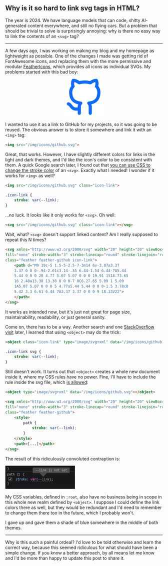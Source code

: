 Why is it so hard to link svg tags in HTML?
---

The year is 2024. We have language models that can code, shitty AI-generated content everywhere, and still no flying cars. But a problem that should be trivial to solve is surprisingly annoying: why is there no easy way to link the contents of an `<svg>` tag?

---

A few days ago, I was working on making my blog and my homepage as lightweight as possible. One of the changes I made was getting rid of FontAwesome icons, and replacing them with the more permissive and modular [FeatherIcons](https://feathericons.com/), which provides all icons as individual SVGs. My problems started with this bad boy:

<center><img src="assets/github-blue.svg"></center>

I wanted to use it as a link to GitHub for my projects, so it was going to be reused. The obvious answer is to store it somewhere and link it with an `<img>` tag:

```html
<img src="/img/icons/github.svg">
```

Great, that works. However, I have slightly different colors for links in the light and dark themes, and I'd like the icon's color to be consistent with them. A quick Google search later, I found out that [you can use CSS to change the stroke color](https://developer.mozilla.org/en-US/docs/Web/SVG/Tutorial/Fills_and_Strokes) of an `<svg>`. Exactly what I needed! I wonder if it works for `<img>` as well?

```html
<img src="/img/icons/github.svg" class="icon-link">
```
```css
.icon-link {
    stroke: var(--link);
}
```

...no luck. It looks like it only works for `<svg>`. Oh well:
```html
<svg src="/img/icons/github.svg" class="icon-link"></svg>
```

Wait, what? `<svg>` doesn't support linked content? Am I really supposed to repeat this N times?

```html
<svg xmlns="http://www.w3.org/2000/svg" width="20" height="20" viewBox="0 0 24 24"
fill="none" stroke-width="3" stroke-linecap="round" stroke-linejoin="round"
class="feather feather-github icon-link">
    <path d="M9 19c-5 1.5-5-2.5-7-3m14 6v-3.87a3.37
    3.37 0 0 0-.94-2.61c3.14-.35 6.44-1.54 6.44-7A5.44
    5.44 0 0 0 20 4.77 5.07 5.07 0 0 0 19.91 1S18.73.65
    16 2.48a13.38 13.38 0 0 0-7 0C6.27.65 5.09 1 5.09
    1A5.07 5.07 0 0 0 5 4.77a5.44 5.44 0 0 0-1.5 3.78c0
    5.42 3.3 6.61 6.44 7A3.37 3.37 0 0 0 9 18.13V22">
    </path>
</svg>
```

It works as intended now, but it's just not great for page size, maintainability, readability, or just general sanity.

Come on, there has to be a way. Another search and one [StackOverflow visit](https://stackoverflow.com/questions/34121832/how-do-i-link-an-svg-file-in-my-html) later, I learned that using `<object>` may do the trick:

```html
<object class="icon-link" type="image/svg+xml" data="/img/icons/github.svg"></object>
```
```css
.icon-link svg {
    stroke: var(--link);
}
```

Still doesn't work. It turns out that `<object>` creates a whole new document inside it, where my CSS rules have no power. Fine, I'll have to include the rule inside the svg file, which [is allowed](https://developer.mozilla.org/en-US/docs/Web/SVG/Element/style):

```html
<object type="image/svg+xml" data="/img/icons/github.svg"></object>
```
```html
<svg xmlns="http://www.w3.org/2000/svg" width="20" height="20" viewBox="0 0 24 24"
fill="none" stroke-width="3" stroke-linecap="round" stroke-linejoin="round"
class="feather feather-github">
    <style>
        path {
            stroke: var(--link);
        }
    </style>
    <path>[...]</path>
</svg>
```

The result of this ridiculously convoluted contraption is:

![`--link is not defined`](assets/style_error_svg.png)

My CSS variables, defined in `:root`, also have no business being in scope in this whole new realm defined by `<object>`. I suppose I could define the link colors there as well, but they would be redundant and I'd need to remember to change them there too in the future, which I probably won't.

I gave up and gave them a shade of blue somewhere in the middle of both themes.

---

Why is this such a painful ordeal? I'd love to be told otherwise and learn the correct way, because this seemed ridiculous for what should have been a simple change. If you know a better approach, by all means let me know and I'd be more than happy to update this post to share it.